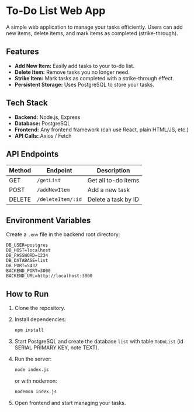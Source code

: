 # To-Do List Web App

A simple web application to manage your tasks efficiently. Users can add new items, delete items, and mark items as completed (strike-through).

## Features

* **Add New Item:** Easily add tasks to your to-do list.
* **Delete Item:** Remove tasks you no longer need.
* **Strike Item:** Mark tasks as completed with a strike-through effect.
* **Persistent Storage:** Uses PostgreSQL to store your tasks.

## Tech Stack

* **Backend:** Node.js, Express
* **Database:** PostgreSQL
* **Frontend:** Any frontend framework (can use React, plain HTML/JS, etc.)
* **API Calls:** Axios / Fetch

## API Endpoints

| Method | Endpoint          | Description         |
| ------ | ----------------- | ------------------- |
| GET    | `/getList`        | Get all to-do items |
| POST   | `/addNewItem`     | Add a new task      |
| DELETE | `/deleteItem/:id` | Delete a task by ID |

## Environment Variables

Create a `.env` file in the backend root directory:

```env
DB_USER=postgres
DB_HOST=localhost
DB_PASSWORD=1234
DB_DATABASE=list
DB_PORT=5432
BACKEND_PORT=3000
BACKEND_URL=http://localhost:3000
```

## How to Run

1. Clone the repository.
2. Install dependencies:

   ```bash
   npm install
   ```
3. Start PostgreSQL and create the database `list` with table `ToDoList` (id SERIAL PRIMARY KEY, note TEXT).
4. Run the server:

   ```bash
   node index.js
   ```

   or with nodemon:

   ```bash
   nodemon index.js
   ```
5. Open frontend and start managing your tasks.


